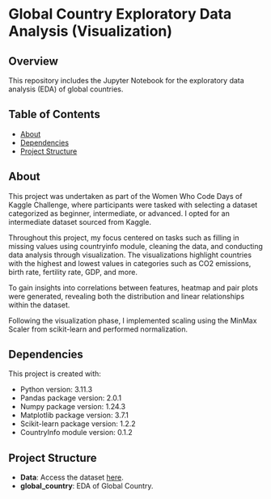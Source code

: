 # Global Country Exploratory Data Analysis (Visualization)

## Overview
This repository includes the Jupyter Notebook for the exploratory data analysis (EDA) of global countries.

## Table of Contents
* [About](#about)
* [Dependencies](#dependencies)
* [Project Structure](#project-structure)

## About
This project was undertaken as part of the Women Who Code Days of Kaggle Challenge, where participants were tasked with selecting a dataset categorized as beginner, intermediate, or advanced. I opted for an intermediate dataset sourced from Kaggle.

Throughout this project, my focus centered on tasks such as filling in missing values using countryinfo module, cleaning the data, and conducting data analysis through visualization. The visualizations highlight countries with the highest and lowest values in categories such as CO2 emissions, birth rate, fertility rate, GDP, and more.

To gain insights into correlations between features, heatmap and pair plots were generated, revealing both the distribution and linear relationships within the dataset.

Following the visualization phase, I implemented scaling using the MinMax Scaler from scikit-learn and performed normalization.

## Dependencies
This project is created with:
- Python version: 3.11.3
- Pandas package version: 2.0.1
- Numpy package version: 1.24.3
- Matplotlib package version: 3.7.1
- Scikit-learn package version: 1.2.2
- CountryInfo module version: 0.1.2

## Project Structure
- **Data**: Access the dataset [here]([https://www.kaggle.com/competitions/widsdatathon2019/data](https://www.kaggle.com/datasets/nelgiriyewithana/countries-of-the-world-2023)).
- **global_country**: EDA of Global Country.
